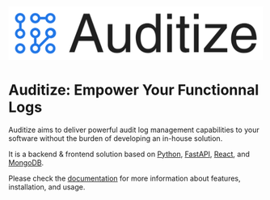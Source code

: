 ![Auditize](/misc/logo.svg)

# Auditize: Empower Your Functionnal Logs

Auditize aims to deliver powerful audit log management capabilities to your software without the burden of developing an in-house solution.

It is a backend & frontend solution based on [Python](https://www.python.org/), [FastAPI](https://fastapi.tiangolo.com/), [React](https://react.dev/), and [MongoDB](https://www.mongodb.com/).

Please check the [documentation](https://auditize.org) for more information about features, installation, and usage.
